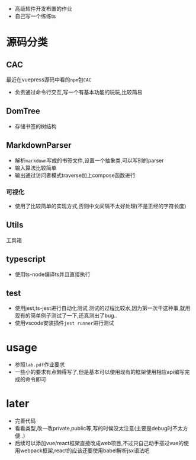 + 高级软件开发布置的作业
+ 自己写一个练练ts
# 源码分类
## CAC
最近在vuepress源码中看的`npm`包`CAC`
+ 负责通过命令行交互,写一个有基本功能的玩玩,比较简易
## DomTree
+ 存储书签的树结构
## MarkdownParser
+ 解析`markdown`写成的书签文件,设置一个抽象类,可以写别的parser
+ 输入算法比较简单
+ 输出通过访问者模式traverse加上compose函数进行
### 可视化
+ 使用了比较简单的实现方式,否则中文间隔不太好处理(不是正经的字符长度)
## Utils
工具箱
## typescript
+ 使用ts-node编译ts并且直接执行
## test
+ 使用jest,ts-jest进行自动化测试,测试的过程比较水,因为第一次干这种事,就用现有的简单例子测试了一下,还真测出了bug..
+ 使用vscode安装插件`jest runner`进行测试
# usage
+ 参照`lab.pdf`作业要求
+ 一些小的要求有点懒得写了,但是基本可以使用现有的框架使用相应api编写完成的命令即可
# later
+ 完善代码
+ 看看类型,改一改private,public等,写的时候没太注意(主要是debug时不太方便..)
+ 后续可以添加vue/react框架直接改成web项目,不过只自己动手搭过vue的使用webpack框架,react的应该还要使用babel解析jsx语法吧




